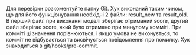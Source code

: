 Для перевірки розкоментуйте папку Git. Хук виконаний таким чином, що для його функціонування необхідні 2 файли: result_new та result_old. В перший файл при виконанні моделі зберігає отриманий score, другий файл зберігає score, який було отримано при минулому комміті. При комміті ці значення порівнюються, і якщо умова не виконується, то комміт не відбувається та висвічується повідомлення про помилку. Хук знаходиться в git/hooks/pre-commit.
